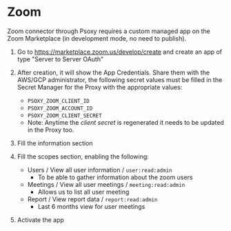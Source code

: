 # Zoom

Zoom connector through Psoxy requires a custom managed app on the Zoom Marketplace (in development
mode, no need to publish).

1. Go to https://marketplace.zoom.us/develop/create and create an app of type "Server to Server OAuth"
2. After creation, it will show the App Credentials. Share them with the AWS/GCP administrator, the
   following secret values must be filled in the Secret Manager for the Proxy with the appropriate values:

    - `PSOXY_ZOOM_CLIENT_ID`
    - `PSOXY_ZOOM_ACCOUNT_ID`
    - `PSOXY_ZOOM_CLIENT_SECRET`
    - Note: Anytime the *client secret* is regenerated it needs to be updated in the Proxy too.

3. Fill the information section

4. Fill the scopes section, enabling the following:

    - Users / View all user information / `user:read:admin`
        - To be able to gather information about the zoom users
    - Meetings / View all user meetings / `meeting:read:admin`
        - Allows us to list all user meeting
    - Report / View report data / `report:read:admin`
        - Last 6 months view for user meetings

5. Activate the app
